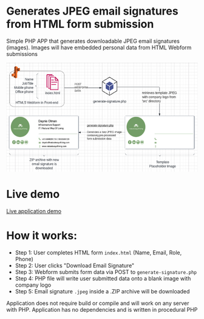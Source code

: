 # Generates JPEG email signatures from HTML form submission
Simple PHP APP that generates downloadable JPEG email signatures (images).
Images will have embedded personal data from HTML Webform submissions

<img src="images/application-diagram-2.png?raw=true" width="560" height="287">

# Live demo
[Live application demo](https://emailsignature.naturalwayofliving.com/)


# How it works:

- Step 1: User completes HTML form `index.html` (Name, Email, Role, Phone)
- Step 2: User clicks "Download Email Signature"
- Step 3: Webform submits form data via POST to `generate-signature.php`
- Step 4: PHP file will write user submitted data onto a blank image with company logo
- Step 5: Email signature `.jpeg` inside a .ZIP archive will be downloaded

Application does not require build or compile and will work 
on any server with PHP. Application has no dependencies and 
is written in procedural PHP

